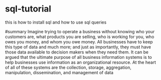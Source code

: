 # sql-tutorial
this is how to install sql and how to use sql queries



#summary
 Imagine trying to operate a business without knowing who your customers are, what products you are selling, who is
 working for you, who owes you money, and whom you owe money. All businesses have to keep this type of data and
 much more; and just as importantly, they must have those data available to decision makers when they need them. It
 can be argued that the ultimate purpose of all business information systems is to help businesses use information as
 an organizational resource. At the heart of all of these systems are the collection, storage, aggregation, manipulation,
 dissemination, and management of data
